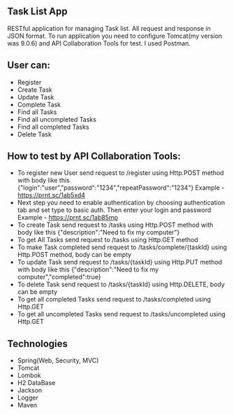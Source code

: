 ## Task List App
RESTful application for managing Task list. All request and response in JSON format. To run application you need to configure Tomcat(my version was 9.0.6) and  API Collaboration Tools for test. I used Postman.

## User can:
- Register
- Create Task
- Update Task
- Complete Task
- Find all Tasks
- Find all uncompleted Tasks
- Find all completed Tasks
- Delete Task

## How to test by  API Collaboration Tools:
- To register new User send request to /register using Http.POST method  with body like this {"login":"user","password":"1234","repeatPassword":"1234"}
  Example - https://prnt.sc/1ab5xd4
- Next step you need to enable authentication by choosing authentication tab and set type to basic auth. Then enter your login and password
  Example - https://prnt.sc/1ab85mp
- To create Task send request to /tasks using Http.POST method with body like this {"description":"Need to fix my computer"}
- To get All Tasks send request to /tasks using Http.GET method
- To make Task completed send request to /tasks/complete/{taskId} using Http.POST method, body can be empty
- To update Task send request to /tasks/{taskId} using Http.PUT method with body like this {"description":"Need to fix my computer","completed":true}
- To delete Task send request to /tasks/{taskId} using Http.DELETE, body can be empty
- To get all completed Tasks send request to /tasks/completed using Http.GET
- To get all uncompleted Tasks send request to /tasks/uncompleted using Http.GET

## Technologies
- Spring(Web, Security, MVC)
- Tomcat
- Lombok
- H2 DataBase
- Jackson
- Logger
- Maven
